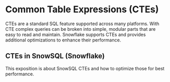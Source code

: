 # Common Table Expressions (CTEs)

CTEs are a standard SQL feature supported across many platforms. With CTE complex queries can be broken into simple, modular parts that are easy to read and maintain. Snowflake supports CTEs and provides additional optimizations to enhance their performance.

## CTEs in SnowSQL (Snowflake) 
This exposition is about SnowSQL CTEs and how to optimize those for best performance.  
